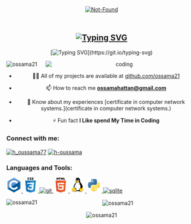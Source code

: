 <div align="center">
    <a href="https://git.io/typing-svg"><img src="https://readme-typing-svg.demolab.com?font=Roboto+Slab&color=%237E3ACE&size=30&center=true&vCenter=true&width=470&lines=Welcome+To+My+Profile;I'm+Oussama_Hattan;computer+network+systems+;ALX+Software+Engineer+Student;Hacking+Lover+:3;Power+CTF+Lover+%3C3" alt="Not-Found"></a>
</div>
<div align="center">

## </br>[![Typing SVG](https://readme-typing-svg.demolab.com?font=Fira+Code&size=35&pause=1000&color=f034fd&width=435&lines=-------------------------------------)](https://git.io/typing-svg)
[![Typing SVG](https://readme-typing-svg.herokuapp.com?font=Fira+Code&duration=2000&pause=500&color=f034fd&multiline=true&width=435&height=180&lines=nc+-lvnp+1337;listening+on+%5Bany%5D+1337+...;connect+to+%5BOussama_Hattan%5D+profile;Oussama_Hattan@Arch+~%24+{cat,root.txt};{SW0gTm90IEhhY2tlciwgSnVzdCBIYXJkIFdvcmsK};..............................;............H4CK3D!............;..............................;..............................;..............................;..............................;.............................;)](https://git.io/typing-svg)

<img align="right" alt="coding" width="400" src="https://cdn.dribbble.com/users/1019864/screenshots/3079099/codeloop.gif">
<p align="left"> <img src="https://komarev.com/ghpvc/?username=ossama21&label=Profile%20views&color=0e75b6&style=flat" alt="ossama21" /> </p>

- 👨‍💻 All of my projects are available at [github.com/ossama21](github.com/ossama21)

- 📫 How to reach me **ossamahattan@gmail.com**

- 📄 Know about my experiences [certificate in computer network systems.](certificate in computer network systems.)

- ⚡ Fun fact **I Like spend My Time in Coding**

<h3 align="left">Connect with me:</h3>
<p align="left">
<a href="https://twitter.com/h_oussama77" target="blank"><img align="center" src="https://raw.githubusercontent.com/rahuldkjain/github-profile-readme-generator/master/src/images/icons/Social/twitter.svg" alt="h_oussama77" height="30" width="40" /></a>
<a href="https://linkedin.com/in/h-oussama" target="blank"><img align="center" src="https://raw.githubusercontent.com/rahuldkjain/github-profile-readme-generator/master/src/images/icons/Social/linked-in-alt.svg" alt="h-oussama" height="30" width="40" /></a>
</p>

<h3 align="left">Languages and Tools:</h3>
<p align="left"> <a href="https://www.cprogramming.com/" target="_blank" rel="noreferrer"> <img src="https://raw.githubusercontent.com/devicons/devicon/master/icons/c/c-original.svg" alt="c" width="40" height="40"/> </a> <a href="https://www.w3schools.com/css/" target="_blank" rel="noreferrer"> <img src="https://raw.githubusercontent.com/devicons/devicon/master/icons/css3/css3-original-wordmark.svg" alt="css3" width="40" height="40"/> </a> <a href="https://git-scm.com/" target="_blank" rel="noreferrer"> <img src="https://www.vectorlogo.zone/logos/git-scm/git-scm-icon.svg" alt="git" width="40" height="40"/> </a> <a href="https://www.w3.org/html/" target="_blank" rel="noreferrer"> <img src="https://raw.githubusercontent.com/devicons/devicon/master/icons/html5/html5-original-wordmark.svg" alt="html5" width="40" height="40"/> </a> <a href="https://www.linux.org/" target="_blank" rel="noreferrer"> <img src="https://raw.githubusercontent.com/devicons/devicon/master/icons/linux/linux-original.svg" alt="linux" width="40" height="40"/> </a> <a href="https://www.python.org" target="_blank" rel="noreferrer"> <img src="https://raw.githubusercontent.com/devicons/devicon/master/icons/python/python-original.svg" alt="python" width="40" height="40"/> </a> <a href="https://www.sqlite.org/" target="_blank" rel="noreferrer"> <img src="https://www.vectorlogo.zone/logos/sqlite/sqlite-icon.svg" alt="sqlite" width="40" height="40"/> </a> </p>

<p><img align="left" src="https://github-readme-stats.vercel.app/api/top-langs?username=ossama21&show_icons=true&locale=en&layout=compact" alt="ossama21" /></p>

<p>&nbsp;<img align="center" src="https://github-readme-stats.vercel.app/api?username=ossama21&show_icons=true&locale=en" alt="ossama21" /></p>

<p><img align="center" src="https://github-readme-streak-stats.herokuapp.com/?user=ossama21&" alt="ossama21" /></p>
